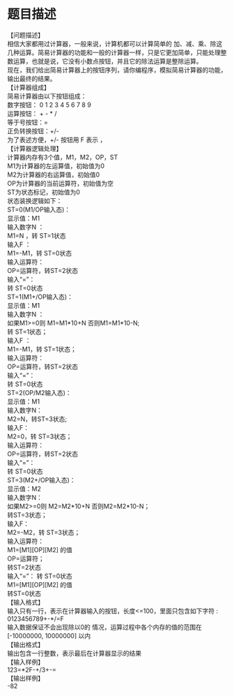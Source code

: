 # 题目描述


<div>
	【问题描述】
</div>
<div>
	相信大家都用过计算器，一般来说，计算机都可以计算简单的 加、减、乘、除这几种运算。简易计算器的功能和一般的计算器一样，只是它更加简单，只能处理整数运算，也就是说，它没有小数点按钮，并且它的除法运算是整除运算。
</div>
<div>
	现在，我们给出简易计算器上的按钮序列，请你编程序，模拟简易计算器的功能，输出最终的结果。
</div>
<div>
</div>
<div>
	【计算器组成】
</div>
<div>
	简易计算器由以下按钮组成：
</div>
<div>
	数字按钮： 0 1 2 3 4 5 6 7 8 9
</div>
<div>
	运算按钮： + - * /
</div>
<div>
	等于号按钮：=
</div>
<div>
	正负转换按钮：+/-
</div>
<div>
	为了表述方便，+/- 按钮用 F 表示 ，
</div>
<div>
</div>
<div>
	【计算器逻辑处理】
</div>
<div>
	计算器内存有3个值，M1，M2，OP，ST
</div>
<div>
	M1为计算器的左运算值，初始值为0
</div>
<div>
	M2为计算器的右运算值，初始值0
</div>
<div>
	OP为计算器的当前运算符，初始值为空
</div>
<div>
	ST为状态标记，初始值为0
</div>
<div>
</div>
<div>
	状态装换逻辑如下：
</div>
<div>
</div>
<div>
	ST=0(M1/OP输入态)：
</div>
<div>
	显示值：M1
</div>
<div>
	输入数字N ：
</div>
<div>
	M1=N ，转 ST=1状态
</div>
<div>
	输入F ：
</div>
<div>
	M1=-M1，转 ST=0状态
</div>
<div>
	输入运算符：
</div>
<div>
	OP=运算符，转ST=2状态
</div>
<div>
	输入“=”：
</div>
<div>
	转 ST=0状态
</div>
<div>
</div>
<div>
	ST=1(M1+/OP输入态)：
</div>
<div>
	显示值：M1
</div>
<div>
	输入数字N ：
</div>
<div>
	如果M1&gt;=0则 M1=M1*10+N 否则M1=M1*10-N;
</div>
<div>
	转 ST=1状态；
</div>
<div>
	输入F ：
</div>
<div>
	M1=-M1，转 ST=1状态；
</div>
<div>
	输入运算符：
</div>
<div>
	OP=运算符，转ST=2状态
</div>
<div>
	输入“=”：
</div>
<div>
	转 ST=0状态
</div>
<div>
</div>
<div>
	ST=2(OP/M2输入态)：
</div>
<div>
	显示值：M1
</div>
<div>
	输入数字N：
</div>
<div>
	M2=N，转ST=3状态;
</div>
<div>
	输入F：
</div>
<div>
	M2=0，转 ST=3状态；
</div>
<div>
	输入运算符：
</div>
<div>
	OP=运算符，转ST=2状态
</div>
<div>
	输入“=”：
</div>
<div>
	转 ST=0状态
</div>
<div>
</div>
<div>
	ST=3(M2+/OP输入态)：
</div>
<div>
	显示值：M2
</div>
<div>
	输入数字N：
</div>
<div>
	如果M2&gt;=0则 M2=M2*10+N 否则M2=M2*10-N；
</div>
<div>
	转ST=3状态；
</div>
<div>
	输入F：
</div>
<div>
	M2=-M2，转 ST=3状态；
</div>
<div>
	输入运算符：
</div>
<div>
	M1=[M1][OP][M2] 的值
</div>
<div>
	OP=运算符；
</div>
<div>
	转ST=2状态
</div>
<div>
	输入“=”： 转 ST=0状态
</div>
<div>
	M1=[M1][OP][M2] 的值
</div>
<div>
	转ST=0状态
</div>
<div>
</div>
<div>
	【输入格式】
</div>
<div>
	输入只有一行，表示在计算器输入的按钮，长度&lt;=100，里面只包含如下字符 :
</div>
<div>
	0123456789+-*/=F
</div>
<div>
	输入数据保证不会出现除以0的 情况，运算过程中各个内存的值的范围在
</div>
<div>
	[-10000000, 10000000] 以内
</div>
<div>
</div>
<div>
</div>
<div>
	【输出格式】
</div>
<div>
	输出包含一行整数，表示最后在计算器显示的结果
</div>
<div>
</div>
<div>
	【输入样例】
</div>
<div>
	123=*2F-+/3+-=
</div>
<div>
</div>
<div>
	【输出样例】
</div>
<div>
	-82
</div>
<div>
</div>
